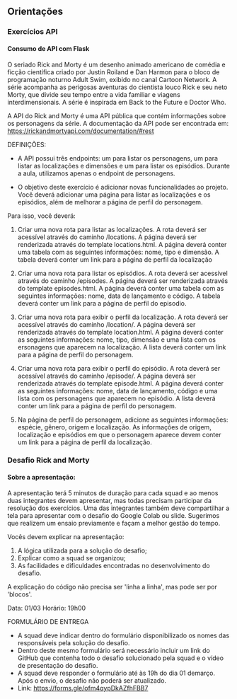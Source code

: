 ## Orientações 

### Exercícios API
#### Consumo de API com Flask

O seriado Rick and Morty é um desenho animado americano de comédia e ficção científica criado por Justin Roiland e Dan Harmon para o bloco de programação noturno Adult Swim, exibido no canal Cartoon Network. A série acompanha as perigosas aventuras do cientista louco Rick e seu neto Morty, que divide seu tempo entre a vida familiar e viagens interdimensionais. A série é inspirada em Back to the Future e Doctor Who.

A API do Rick and Morty é uma API pública que contém informações sobre os personagens da série. A documentação da API pode ser encontrada em: https://rickandmortyapi.com/documentation/#rest

DEFINIÇÕES:
- A API possui três endpoints: um para listar os personagens, um para listar as localizações e dimensões e um para listar os episódios. Durante
a aula, utilizamos apenas o endpoint de personagens. 

- O objetivo deste exercício é adicionar novas funcionalidades ao projeto. Você deverá adicionar uma página para listar as localizações e os
episódios, além de melhorar a página de perfil do personagem.

Para isso, você deverá: 
1. Criar uma nova rota para listar as localizações. A rota deverá ser acessível através do caminho /locations. A página deverá ser renderizada através do template locations.html. A página deverá conter uma tabela com as seguintes informações: nome, tipo e dimensão. A tabela deverá conter um link para a página de perfil da localização

2. Criar uma nova rota para listar os episódios. A rota deverá ser acessível através do caminho /episodes. A página deverá ser renderizada através do template episodes.html. A página deverá conter uma tabela com as seguintes informações: nome, data de lançamento e código. A tabela deverá conter um link para a página de perfil do episodio.

3. Criar uma nova rota para exibir o perfil da localização. A rota deverá ser acessível através do caminho /location/<id>. A página deverá ser renderizada através do template location.html. A página deverá conter as seguintes informações: nome, tipo, dimensão e uma lista com os  ersonagens que aparecem na localização. A lista deverá conter um link para a página de perfil do personagem.

4. Criar uma nova rota para exibir o perfil do episódio. A rota deverá ser acessível através do caminho /episode/<id>. A página deverá
ser renderizada através do template episode.html. A página deverá conter as seguintes informações: nome, data de lançamento, código e uma lista com os personagens que aparecem no episódio. A lista deverá conter um link para a página de perfil do personagem.

5. Na página de perfil do personagem, adicione as seguintes informações: espécie, gênero, origem e localização. As informações de origem, localização e episódios em que o personagem aparece devem conter um link para a página de perfil da localização.


### Desafio Rick and Morty

#### Sobre a apresentação:
A apresentação terá 5 minutos de duração para cada squad e ao menos duas integrantes devem apresentar, mas todas precisam participar da resolução dos exercícios. Uma das integrantes também deve compartilhar a tela para apresentar com  o desafio do Google Colab ou slide. 
Sugerimos que realizem um ensaio previamente e façam a melhor gestão do tempo. 

Vocês devem explicar na apresentação:
1. A lógica utilizada para a solução do desafio;
2. Explicar como a squad se organizou;
3. As facilidades e dificuldades encontradas no desenvolvimento do desafio.

A explicação do código não precisa ser 'linha a linha', mas pode ser por 'blocos'.

Data: 01/03
Horário: 19h00

FORMULÁRIO DE ENTREGA
- A squad deve indicar dentro do formulário disponibilizado os nomes das responsáveis pela solução do desafio.
- Dentro deste mesmo formulário será necessário incluir um link do GitHub que contenha todo o desafio solucionado pela squad e o vídeo de  presentação do desafio.
- A squad deve responder o formulário até às 19h do dia 01 demarço. Após o envio, o desafio não poderá ser atualizado.
- Link: https://forms.gle/ofm4qypDkAZfhFBB7